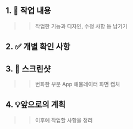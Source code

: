 ## 1. 📄 작업 내용
>> 작업한 기능과 디자인, 수정 사항 등 남기기

## 2. ✅ 개별 확인 사항

## 3. 📸 스크린샷
>> 변화한 부분 App 애뮬레이터 화면 캡처

## 4. 💡앞으로의 계획
>> 이후에 작업할 사항을 정리